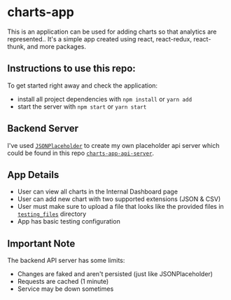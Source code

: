 # charts-app

This is an application can be used for adding charts so that analytics are represented.. 
It's a simple app created using react, react-redux, react-thunk, and more packages.

## Instructions to use this repo:

To get started right away and check the application:

* install all project dependencies with `npm install` or `yarn add`
* start the server with `npm start` or `yarn start`

## Backend Server

I've used [`JSONPlaceholder`](https://jsonplaceholder.typicode.com/) to create my own placeholder api server which could be found in this repo [`charts-app-api-server`](https://github.com/Moon04/charts-app-api-server). 
## App Details

* User can view all charts in the Internal Dashboard page
* User can add new chart with two supported extensions (JSON & CSV)
* User must make sure to upload a file that looks like the provided files in [`testing_files`](https://github.com/Moon04/charts-app/tree/master/testing_files) directory 
* App has basic testing configuration

## Important Note
The backend API server has some limits: 
* Changes are faked and aren't persisted (just like JSONPlaceholder)
* Requests are cached (1 minute)
* Service may be down sometimes